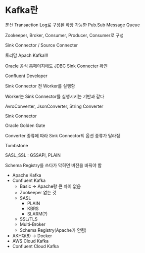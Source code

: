# Kafka란

분산 Transaction Log로 구성된 확장 가능한 Pub.Sub Message Queue

Zookeeper, Broker, Consumer, Producer, Consumer로 구성

Sink Connector / Source Connecter

토리맘 Apach Kafka!!!

Oracle 공식 홈페이지에도 JDBC Sink Connecter 확인

Confluent Developer

Sink Connector 전 Worker를 실행함

Worker는 Sink Connector를 실행시키는 기반과 같다

AvroConverter, JsonConverter, String Converter

Sink Connector

Oracle Golden Gate

Converter 종류에 따라 Sink Connector의 옵션 종류가 달라짐

Tombstone



SASL_SSL : GSSAPI, PLAIN

Schema Registry를 쓰다가 막히면 버전을 바꿔야 함

-   Apache Kafka
-   Confluent Kafka
    -   Basic -> Apache랑 큰 차이 없음
    -   Zookeeper 없는 것
    -   SASL
        -   PLAIN
        -   KBRS
        -   SLARM(?)
    -   SSL/TLS
    -   Multi-Broker
    -   Schema Registry(Apache가 안됨)
-   AKHQ(8) -> Docker
-   AWS Cloud Kafka
-   Confluent Cloud Kafka